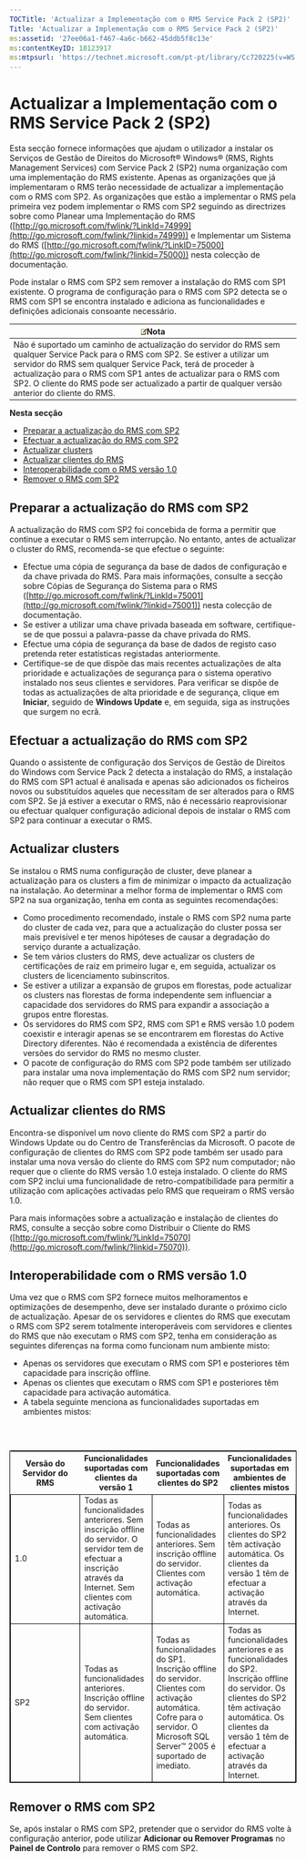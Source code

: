 ```yaml
---
TOCTitle: 'Actualizar a Implementação com o RMS Service Pack 2 (SP2)'
Title: 'Actualizar a Implementação com o RMS Service Pack 2 (SP2)'
ms:assetid: '27ee06a1-f467-4a6c-b662-45ddb5f8c13e'
ms:contentKeyID: 18123917
ms:mtpsurl: 'https://technet.microsoft.com/pt-pt/library/Cc720225(v=WS.10)'
---
```


Actualizar a Implementação com o RMS Service Pack 2 (SP2)
=========================================================

Esta secção fornece informações que ajudam o utilizador a instalar os Serviços de Gestão de Direitos do Microsoft® Windows® (RMS, Rights Management Services) com Service Pack 2 (SP2) numa organização com uma implementação do RMS existente. Apenas as organizações que já implementaram o RMS terão necessidade de actualizar a implementação com o RMS com SP2. As organizações que estão a implementar o RMS pela primeira vez podem implementar o RMS com SP2 seguindo as directrizes sobre como Planear uma Implementação do RMS ([http://go.microsoft.com/fwlink/?LinkId=74999](http://go.microsoft.com/fwlink/?linkid=74999)) e Implementar um Sistema do RMS ([http://go.microsoft.com/fwlink/?LinkID=75000](http://go.microsoft.com/fwlink/?linkid=75000)) nesta colecção de documentação.

Pode instalar o RMS com SP2 sem remover a instalação do RMS com SP1 existente. O programa de configuração para o RMS com SP2 detecta se o RMS com SP1 se encontra instalado e adiciona as funcionalidades e definições adicionais consoante necessário.

| ![](/security-updates/images/Cc720225.note(WS.10).gif)Nota                                                                                                                                                                                                                                                                                                    |
|--------------------------------------------------------------------------------------------------------------------------------------------------------------------------------------------------------------------------------------------------------------------------------------------------------------------------------------------------------------------------|
| Não é suportado um caminho de actualização do servidor do RMS sem qualquer Service Pack para o RMS com SP2. Se estiver a utilizar um servidor do RMS sem qualquer Service Pack, terá de proceder à actualização para o RMS com SP1 antes de actualizar para o RMS com SP2. O cliente do RMS pode ser actualizado a partir de qualquer versão anterior do cliente do RMS. |

**Nesta secção**

-   [Preparar a actualização do RMS com SP2](#bkmk_preparingforsp2update)
-   [Efectuar a actualização do RMS com SP2](#bkmk_performingsp2update)
-   [Actualizar clusters](#bkmk_updateclusters)
-   [Actualizar clientes do RMS](#bkmk_updateclients)
-   [Interoperabilidade com o RMS versão 1.0](#bkmk_interop)
-   [Remover o RMS com SP2](#bkmk_removingrms)

<span id="bkmk_PreparingForSP2Update"></span>
Preparar a actualização do RMS com SP2
--------------------------------------

A actualização do RMS com SP2 foi concebida de forma a permitir que continue a executar o RMS sem interrupção. No entanto, antes de actualizar o cluster do RMS, recomenda-se que efectue o seguinte:

-   Efectue uma cópia de segurança da base de dados de configuração e da chave privada do RMS. Para mais informações, consulte a secção sobre Cópias de Segurança do Sistema para o RMS ([http://go.microsoft.com/fwlink/?LinkId=75001](http://go.microsoft.com/fwlink/?linkid=75001)) nesta colecção de documentação.
-   Se estiver a utilizar uma chave privada baseada em software, certifique-se de que possui a palavra-passe da chave privada do RMS.
-   Efectue uma cópia de segurança da base de dados de registo caso pretenda reter estatísticas registadas anteriormente.
-   Certifique-se de que dispõe das mais recentes actualizações de alta prioridade e actualizações de segurança para o sistema operativo instalado nos seus clientes e servidores. Para verificar se dispõe de todas as actualizações de alta prioridade e de segurança, clique em **Iniciar**, seguido de **Windows Update** e, em seguida, siga as instruções que surgem no ecrã.

<span id="bkmk_PerformingSP2Update"></span>
Efectuar a actualização do RMS com SP2
--------------------------------------

Quando o assistente de configuração dos Serviços de Gestão de Direitos do Windows com Service Pack 2 detecta a instalação do RMS, a instalação do RMS com SP1 actual é analisada e apenas são adicionados os ficheiros novos ou substituídos aqueles que necessitam de ser alterados para o RMS com SP2. Se já estiver a executar o RMS, não é necessário reaprovisionar ou efectuar qualquer configuração adicional depois de instalar o RMS com SP2 para continuar a executar o RMS.

<span id="bkmk_UpdateClusters"></span>
Actualizar clusters
-------------------

Se instalou o RMS numa configuração de cluster, deve planear a actualização para os clusters a fim de minimizar o impacto da actualização na instalação. Ao determinar a melhor forma de implementar o RMS com SP2 na sua organização, tenha em conta as seguintes recomendações:

-   Como procedimento recomendado, instale o RMS com SP2 numa parte do cluster de cada vez, para que a actualização do cluster possa ser mais previsível e ter menos hipóteses de causar a degradação do serviço durante a actualização.
-   Se tem vários clusters do RMS, deve actualizar os clusters de certificações de raiz em primeiro lugar e, em seguida, actualizar os clusters de licenciamento subinscritos.
-   Se estiver a utilizar a expansão de grupos em florestas, pode actualizar os clusters nas florestas de forma independente sem influenciar a capacidade dos servidores do RMS para expandir a associação a grupos entre florestas.
-   Os servidores do RMS com SP2, RMS com SP1 e RMS versão 1.0 podem coexistir e interagir apenas se se encontrarem em florestas do Active Directory diferentes. Não é recomendada a existência de diferentes versões do servidor do RMS no mesmo cluster.
-   O pacote de configuração do RMS com SP2 pode também ser utilizado para instalar uma nova implementação do RMS com SP2 num servidor; não requer que o RMS com SP1 esteja instalado.

<span id="bkmk_UpdateClients"></span>
Actualizar clientes do RMS
--------------------------

Encontra-se disponível um novo cliente do RMS com SP2 a partir do Windows Update ou do Centro de Transferências da Microsoft. O pacote de configuração de clientes do RMS com SP2 pode também ser usado para instalar uma nova versão do cliente do RMS com SP2 num computador; não requer que o cliente do RMS versão 1.0 esteja instalado. O cliente do RMS com SP2 inclui uma funcionalidade de retro-compatibilidade para permitir a utilização com aplicações activadas pelo RMS que requeiram o RMS versão 1.0.

Para mais informações sobre a actualização e instalação de clientes do RMS, consulte a secção sobre como Distribuir o Cliente do RMS ([http://go.microsoft.com/fwlink/?LinkId=75070](http://go.microsoft.com/fwlink/?linkid=75070)).

<span id="bkmk_InterOp"></span>
Interoperabilidade com o RMS versão 1.0
---------------------------------------

Uma vez que o RMS com SP2 fornece muitos melhoramentos e optimizações de desempenho, deve ser instalado durante o próximo ciclo de actualização. Apesar de os servidores e clientes do RMS que executam o RMS com SP2 serem totalmente interoperáveis com servidores e clientes do RMS que não executam o RMS com SP2, tenha em consideração as seguintes diferenças na forma como funcionam num ambiente misto:

-   Apenas os servidores que executam o RMS com SP1 e posteriores têm capacidade para inscrição offline.
-   Apenas os clientes que executam o RMS com SP1 e posteriores têm capacidade para activação automática.
-   A tabela seguinte menciona as funcionalidades suportadas em ambientes mistos:

###  

 
<table style="border:1px solid black;">
<colgroup>
<col width="25%" />
<col width="25%" />
<col width="25%" />
<col width="25%" />
</colgroup>
<thead>
<tr class="header">
<th>Versão do Servidor do RMS</th>
<th>Funcionalidades suportadas com clientes da versão 1</th>
<th>Funcionalidades suportadas com clientes do SP2</th>
<th>Funcionalidades suportadas em ambientes de clientes mistos</th>
</tr>
</thead>
<tbody>
<tr class="odd">
<td style="border:1px solid black;">1.0</td>
<td style="border:1px solid black;">Todas as funcionalidades anteriores.
Sem inscrição offline do servidor. O servidor tem de efectuar a inscrição através da Internet.
Sem clientes com activação automática.</td>
<td style="border:1px solid black;">Todas as funcionalidades anteriores.
Sem inscrição offline do servidor.
Clientes com activação automática.</td>
<td style="border:1px solid black;">Todas as funcionalidades anteriores.
Os clientes do SP2 têm activação automática.
Os clientes da versão 1 têm de efectuar a activação através da Internet.</td>
</tr>
<tr class="even">
<td style="border:1px solid black;">SP2</td>
<td style="border:1px solid black;">Todas as funcionalidades anteriores.
Inscrição offline do servidor.
Sem clientes com activação automática.</td>
<td style="border:1px solid black;">Todas as funcionalidades do SP1.
Inscrição offline do servidor.
Clientes com activação automática.
Cofre para o servidor.
O Microsoft SQL Server™ 2005 é suportado de imediato.</td>
<td style="border:1px solid black;">Todas as funcionalidades anteriores e as funcionalidades do SP2.
Inscrição offline do servidor.
Os clientes do SP2 têm activação automática.
Os clientes da versão 1 têm de efectuar a activação através da Internet.</td>
</tr>
</tbody>
</table>
 

<span id="bkmk_RemovingRMS"></span>
Remover o RMS com SP2
---------------------

Se, após instalar o RMS com SP2, pretender que o servidor do RMS volte à configuração anterior, pode utilizar **Adicionar ou Remover Programas** no **Painel de Controlo** para remover o RMS com SP2.
